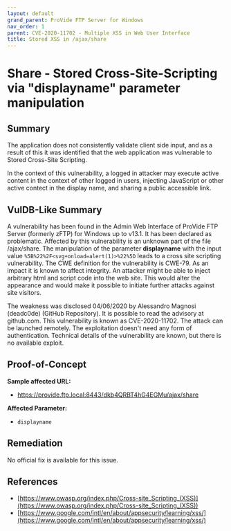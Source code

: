 ```yaml
---
layout: default
grand_parent: ProVide FTP Server for Windows
nav_order: 1
parent: CVE-2020-11702 - Multiple XSS in Web User Interface
title: Stored XSS in /ajax/share
---
```


# Share - Stored Cross-Site-Scripting via "displayname" parameter manipulation

## Summary

The application does not consistently validate client side input, and as a result of this it was identified that the web application was vulnerable to Stored Cross-Site Scripting.

In the context of this vulnerability, a logged in attacker may execute active content in the context of other logged in users, injecting JavaScript or other active contect in the display name, and sharing a public accessible link.

## VulDB-Like Summary

A vulnerability has been found in the Admin Web Interface of ProVide FTP Server (formerly zFTP) for Windows up to v13.1. It has been declared as problematic. Affected by this vulnerability is an unknown part of the file /ajax/share. The manipulation of the parameter **displayname** with the input value `%5B%22%2F<svg+onload=alert(1)>%22%5D` leads to a cross site scripting vulnerability. The CWE definition for the vulnerability is CWE-79. As an impact it is known to affect integrity. An attacker might be able to inject arbitrary html and script code into the web site. This would alter the appearance and would make it possible to initiate further attacks against site visitors.

The weakness was disclosed 04/06/2020 by Alessandro Magnosi (deadc0de) (GitHub Repository). It is possible to read the advisory at github.com. This vulnerability is known as CVE-2020-11702. The attack can be launched remotely. The exploitation doesn't need any form of authentication. Technical details of the vulnerability are known, but there is no available exploit.

## Proof-of-Concept

**Sample affected URL:**

* https://provide.ftp.local:8443/dkb4QRBT4hG4EGMu/ajax/share

**Affected Parameter:**

* `displayname`

## Remediation

No official fix is available for this issue.

## References

* [https://www.owasp.org/index.php/Cross-site_Scripting_(XSS)](https://www.owasp.org/index.php/Cross-site_Scripting_(XSS))
* [https://www.google.com/intl/en/about/appsecurity/learning/xss/](https://www.google.com/intl/en/about/appsecurity/learning/xss/) 
